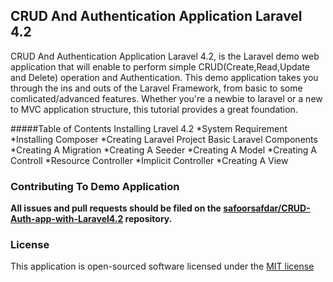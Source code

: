 ## CRUD And Authentication Application Laravel 4.2

CRUD And Authentication Application Laravel 4.2, is the Laravel demo web application that will enable to perform simple CRUD(Create,Read,Update and Delete) operation and Authentication. This demo application takes you through the ins and outs of the Laravel Framework, from basic to some comlicated/advanced features. Whether you're a newbie to laravel or a new to MVC application structure, this tutorial provides a great foundation.

#####Table of Contents
Installing Lravel 4.2
  *System Requirement
  *Installing Composer
  *Creating Laravel Project
Basic Laravel Components
  *Creating A Migration
  *Creating A Seeder
  *Creating A Model
  *Creating A Controll
    *Resource Controller
    *Implicit Controller
    *Creating A View





### Contributing To Demo Application

**All issues and pull requests should be filed on the [safoorsafdar/CRUD-Auth-app-with-Laravel4.2](https://github.com/safoorsafdar/CRUD-Auth-app-with-Laravel4.2) repository.**

### License

This application is open-sourced software licensed under the [MIT license](http://opensource.org/licenses/MIT)

